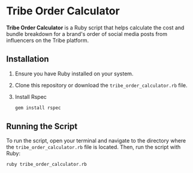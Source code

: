 # Tribe Order Calculator

**Tribe Order Calculator** is a Ruby script that helps calculate the cost and bundle breakdown for a brand's order of social media posts from influencers on the Tribe platform.

## Installation

1. Ensure you have Ruby installed on your system.


2. Clone this repository or download the `tribe_order_calculator.rb` file.
3. Install Rspec
     ```bash
     gem install rspec

## Running the Script

To run the script, open your terminal and navigate to the directory where the `tribe_order_calculator.rb` file is located. Then, run the script with Ruby:

```bash
ruby tribe_order_calculator.rb
